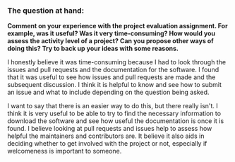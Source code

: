 ### The question at hand:
**Comment on your experience with the project evaluation assignment. 
For example, was it useful? Was it very time-consuming? How would you assess 
the activity level of a project? Can you propose other ways of doing this? Try to back up your ideas with some reasons.**

I honestly believe it was time-consuming because I had to look through the issues and pull requests and 
the documentation for the software. I found that it was useful to see how issues and pull requests are made and the subsequent
discussion. I think it is helpful to know and see how to submit an issue and what to include depending on the question being asked. 

I want to say that there is an easier way to do this, but there really isn't. I think it is very useful to be able to try to find the 
necessary information to download the software and see how useful the documentation is once it is found. I believe looking at pull requests and issues help 
to assess how helpful the maintainers and contributors are. It believe it also aids in deciding whether to get involved with the project or not, especially
if welcomeness is important to someone. 
